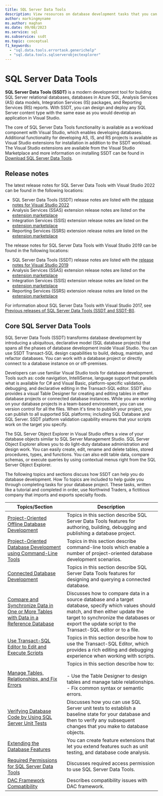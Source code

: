 ```yaml
---
title: SQL Server Data Tools
description: View resources on database development tasks that you can accomplish with SQL Server Data Tools, such as designing tables and creating feature extensions.
author: markingmyname
ms.author: maghan
ms.date: 09/08/2023
ms.service: sql
ms.subservice: ssdt
ms.topic: conceptual
f1_keywords:
  - "sql.data.tools.errortask.generichelp"
  - "sql.data.tools.sqlserverobjectexplorer"
---
```


# SQL Server Data Tools

**SQL Server Data Tools (SSDT)** is a modern development tool for building SQL Server relational databases, databases in Azure SQL, Analysis Services (AS) data models, Integration Services (IS) packages, and Reporting Services (RS) reports. With SSDT, you can design and deploy any SQL Server content type with the same ease as you would develop an application in Visual Studio.

The core of SQL Server Data Tools functionality is available as a workload component with Visual Studio, which enables developing databases.  Additional functionality for developing AS, IS, and RS projects is available as Visual Studio extensions for installation in addition to the SSDT workload. The Visual Studio extensions are available from the Visual Studio Marketplace and more information on installing SSDT can be found in [Download SQL Server Data Tools](download-sql-server-data-tools-ssdt.md).

## Release notes

The latest release notes for SQL Server Data Tools with Visual Studio 2022 can be found in the following locations:

- SQL Server Data Tools (SSDT) release notes are listed with the [release notes for Visual Studio 2022](/visualstudio/releases/2022/release-notes)
- Analysis Services (SSAS) extension release notes are listed on the [extension marketplace](https://marketplace.visualstudio.com/items?itemName=ProBITools.MicrosoftAnalysisServicesModelingProjects2022)
- Integration Services (SSIS) extension release notes are listed on the [extension marketplace](https://marketplace.visualstudio.com/items?itemName=SSIS.MicrosoftDataToolsIntegrationServices)
- Reporting Services (SSRS) extension release notes are listed on the [extension marketplace](https://marketplace.visualstudio.com/items?itemName=ProBITools.MicrosoftReportProjectsforVisualStudio2022)

The release notes for SQL Server Data Tools with Visual Studio 2019 can be found in the following locations:

- SQL Server Data Tools (SSDT) release notes are listed with the [release notes for Visual Studio 2019](/visualstudio/releases/2019/release-notes)
- Analysis Services (SSAS) extension release notes are listed on the [extension marketplace](https://marketplace.visualstudio.com/items?itemName=ProBITools.MicrosoftAnalysisServicesModelingProjects)
- Integration Services (SSIS) extension release notes are listed on the [extension marketplace](https://marketplace.visualstudio.com/items?itemName=SSIS.SqlServerIntegrationServicesProjects)
- Reporting Services (SSRS) extension release notes are listed on the [extension marketplace](https://marketplace.visualstudio.com/items?itemName=ProBITools.MicrosoftReportProjectsforVisualStudio)

For information about SQL Server Data Tools with Visual Studio 2017, see [Previous releases of SQL Server Data Tools (SSDT and SSDT-BI)](previous-releases-of-sql-server-data-tools-ssdt-and-ssdt-bi.md).

## Core SQL Server Data Tools

SQL Server Data Tools (SSDT) transforms database development by introducing a ubiquitous, declarative model (SQL database projects) that spans all the phases of database development inside Visual Studio. You can use SSDT Transact-SQL design capabilities to build, debug, maintain, and refactor databases. You can work with a database project or directly connect to a database instance on or off-premises.

Developers can use familiar Visual Studio tools for database development. Tools such as: code navigation, IntelliSense, language support that parallels what is available for C# and Visual Basic, platform-specific validation, debugging, and declarative editing in the Transact-SQL editor. SSDT also provides a visual Table Designer for creating and editing tables in either database projects or connected database instances. While you are working on your database projects in a team-based environment, you can use version control for all the files. When it's time to publish your project, you can publish to all supported SQL platforms; including SQL Database and SQL Server. SSDT platform validation capability ensures that your scripts work on the target you specify.

The SQL Server Object Explorer in Visual Studio offers a view of your database objects similar to SQL Server Management Studio. SQL Server Object Explorer allows you to do light-duty database administration and design work. You can easily create, edit, rename and delete tables, stored procedures, types, and functions. You can also edit table data, compare schemas, or execute queries by using contextual menus right from the SQL Server Object Explorer.

The following topics and sections discuss how SSDT can help you do database development. How To topics are included to help guide you through completing tasks for your database project. These tasks, written like a tutorial and completed in order, use Northwind Traders, a fictitious company that imports and exports specialty foods.

| Topics/Section | Description |
| --- | --- |
| [Project-Oriented Offline Database Development](../ssdt/project-oriented-offline-database-development.md) | Topics in this section describe SQL Server Data Tools features for authoring, building, debugging and publishing a database project. |
| [Project-Oriented Database Development using Command-Line Tools](../ssdt/project-oriented-database-development-using-command-line-tools.md) | Topics in this section describe command-line tools which enable a number of project-oriented database development scenarios. |
| [Connected Database Development](../ssdt/connected-database-development.md) | Topics in this section describe SQL Server Data Tools features for designing and querying a connected database. |
| [Compare and Synchronize Data in One or More Tables with Data in a Reference Database](../ssdt/compare-and-synchronize-data-in-tables-with-data-in-reference-database.md) | Discusses how to compare data in a source database and a target database, specify which values should match, and then either update the target to synchronize the databases or export the update script to the Transact-SQL editor or to a file. |
| [Use Transact-SQL Editor to Edit and Execute Scripts](../ssdt/use-transact-sql-editor-to-edit-and-execute-scripts.md) | Topics in this section describe how to use the Transact-SQL Editor, which provides a rich editing and debugging experience when working with scripts. |
| [Manage Tables, Relationships, and Fix Errors](../ssdt/manage-tables-relationships-and-fix-errors.md) | Topics in this section describe how to:<br /><br />- Use the Table Designer to design tables and manage table relationships.<br />- Fix common syntax or semantic errors. |
| [Verifying Database Code by Using SQL Server Unit Tests](../ssdt/verifying-database-code-by-using-sql-server-unit-tests.md) | Discusses how you can use SQL Server unit tests to establish a baseline state for your database and then to verify any subsequent changes that you make to database objects. |
| [Extending the Database Features](../ssdt/extending-the-database-features.md) | You can create feature extensions that let you extend features such as unit testing, and database code analysis. |
| [Required Permissions for SQL Server Data Tools](../ssdt/required-permissions-for-sql-server-data-tools.md) | Discusses required access permission to use SQL Server Data Tools. |
| [DAC Framework Compatibility](../ssdt/dac-framework-compatibility.md) | Describes compatibility issues with DAC framework. |
